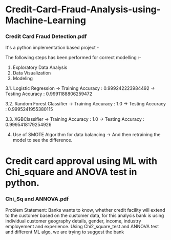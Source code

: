 # Credit-Card-Fraud-Analysis-using-Machine-Learning

### Credit Card Fraud Detection.pdf
It's a python implementation based project - 

The following steps has been performed for correct modelling :-
1. Exploratory Data Analysis
2. Data Visualization
3. Modeling

3.1. Logistic Regression 
      -> Training Accuracy : 0.999242223984492
      -> Testing Accuracy : 0.9991188806259472
      
3.2. Random Forest Classifier
      -> Training Accuracy : 1.0
      -> Testing Accuracy : 0.9995241955380115
      
3.3. XGBClassifier
      -> Training Accuracy : 1.0
      -> Testing Accuracy : 0.9995418179254926
      
4. Use of SMOTE Algorithm for data balancing
       -> And then retraining the model to see the difference.
       
       
# Credit card approval using ML with Chi_square and ANOVA test in python.  

### Chi_Sq and ANNOVA.pdf

Problem Statement:
Banks wants to know, whether credit facility will extend to the customer based on the
customer data, for this analysis bank is using individual customer geography details,
gender, income, industry employement and experience.
Using Chi2_square_test and ANNOVA test and different ML algo, we are trying to suggest
the bank


